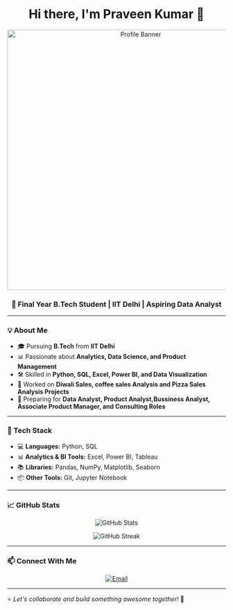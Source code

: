 

<h1 align="center">Hi there, I'm Praveen Kumar 👋</h1>

<p align="center">
  <img src="YOUR_IMAGE_URL" alt="Profile Banner" width="600px">
</p>

<h3 align="center">🚀 Final Year B.Tech Student | IIT Delhi | Aspiring Data Analyst</h3>

---

### 💡 About Me
- 🎓 Pursuing **B.Tech** from **IIT Delhi**  
- 📊 Passionate about **Analytics, Data Science, and Product Management**  
- 🛠 Skilled in **Python, SQL, Excel, Power BI, and Data Visualization**  
- 💼 Worked on **Diwali Sales, coffee sales Analysis and Pizza Sales Analysis Projects**  
- 🎯 Preparing for **Data Analyst, Product Analyst,Bussiness Analyst, Associate Product Manager, and Consulting Roles**  

---

### 🔧 Tech Stack
- 💻 **Languages:** Python, SQL  
- 📊 **Analytics & BI Tools:** Excel, Power BI, Tableau  
- 📚 **Libraries:** Pandas, NumPy, Matplotlib, Seaborn  
- 📦 **Other Tools:** Git, Jupyter Notebook  

---

### 📈 GitHub Stats
<p align="center">
  <img src="https://github-readme-stats.vercel.app/api?username=PraveenKumar&show_icons=true&theme=radical" alt="GitHub Stats">
</p>

<p align="center">
  <img src="https://github-readme-streak-stats.herokuapp.com/?user=PraveenKumar&theme=radical" alt="GitHub Streak">
</p>

---

### 📫 Connect With Me
<p align="center">
  <a href="mailto:kumarpraveen215342@gmail.com">
    <img src="https://img.shields.io/badge/Email-Contact-red?style=for-the-badge&logo=gmail" alt="Email">
  </a>
</p>

---

⭐️ *Let's collaborate and build something awesome together!* 🚀  


